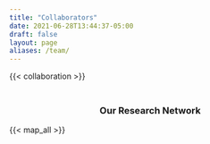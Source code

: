 ```yaml
---
title: "Collaborators"
date: 2021-06-28T13:44:37-05:00
draft: false
layout: page
aliases: /team/
---
```


<div class ="picture-grid">
{{< collaboration >}}
</div>

<div style="text-align: center; padding-top: 20px;">

### Our Research Network

</div>{{< map_all >}}